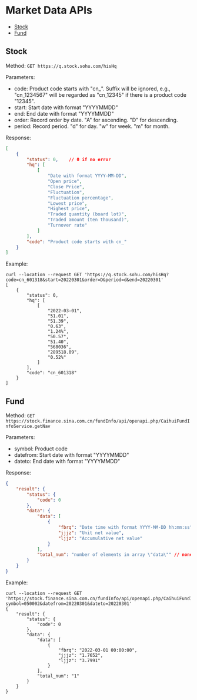 # Market Data APIs

- [Stock](#stock)
- [Fund](#fund)

## Stock

Method: ```GET https://q.stock.sohu.com/hisHq```

Parameters:

- code: Product code starts with "cn_". Suffix will be ignored, e.g., "cn_1234567" will be regarded as "cn_12345" if there is a product code "12345".
- start: Start date with format "YYYYMMDD"
- end: End date with format "YYYYMMDD"
- order: Record order by date. "A" for ascending. "D" for descending.
- period: Record period. "d" for day. "w" for week. "m" for month.

Response:

```json
[
    {
        "status": 0,    // 0 if no error
        "hq": [
            [
                "Date with format YYYY-MM-DD",
                "Open price",
                "Close Price",
                "Fluctuation",
                "Fluctuation percentage",
                "Lowest price",
                "Highest price",
                "Traded quantity (board lot)",
                "Traded amount (ten thousand)",
                "Turnover rate"
            ]
        ],
        "code": "Product code starts with cn_"
    }
]
```

Example:

```
curl --location --request GET 'https://q.stock.sohu.com/hisHq?code=cn_601318&start=20220301&order=D&period=d&end=20220301'
[
    {
        "status": 0,
        "hq": [
            [
                "2022-03-01",
                "51.01",
                "51.39",
                "0.63",
                "1.24%",
                "50.57",
                "51.40",
                "568036",
                "289518.09",
                "0.52%"
            ]
        ],
        "code": "cn_601318"
    }
]
```

## Fund

Method: ```GET https://stock.finance.sina.com.cn/fundInfo/api/openapi.php/CaihuiFundInfoService.getNav```

Parameters:

- symbol: Product code
- datefrom: Start date with format "YYYYMMDD"
- dateto: End date with format "YYYYMMDD"

Response:

```json
{
    "result": {
        "status": {
            "code": 0
        },
        "data": {
            "data": [
                {
                    "fbrq": "Date time with format YYYY-MM-DD hh:mm:ss",
                    "jjjz": "Unit net value",
                    "ljjz": "Accumulative net value"
                }
            ],
            "total_num": "number of elements in array \"data\"" // none-zero if no error
        }
    }
}
```

Example:

```
curl --location --request GET 'https://stock.finance.sina.com.cn/fundInfo/api/openapi.php/CaihuiFundInfoService.getNav?symbol=050002&datefrom=20220301&dateto=20220301'
{
    "result": {
        "status": {
            "code": 0
        },
        "data": {
            "data": [
                {
                    "fbrq": "2022-03-01 00:00:00",
                    "jjjz": "1.7652",
                    "ljjz": "3.7991"
                }
            ],
            "total_num": "1"
        }
    }
}
```
